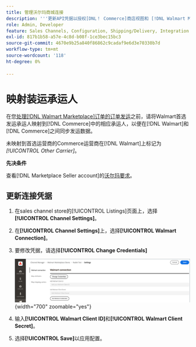 ```yaml
---
title: 管理沃尔玛商城连接
description: '''更新API凭据以授权[DNL！ Commerce]商店视图和 [!DNL Walmart Marketplace]. The connection is required to connect [!DNL Commerce] 产品清单，并同步 [!DNL Commerce] 和沃尔玛之间的库存、价格、订单和运送数据。'
role: Admin, Developer
feature: Sales Channels, Configuration, Shipping/Delivery, Integration
exl-id: 817b1b58-a57e-4c8d-b08f-1ce3bec15bc3
source-git-commit: 4670e9b25a840f86862c9cadaf9e6d3e70330b7d
workflow-type: tm+mt
source-wordcount: '118'
ht-degree: 0%

---
```


# 映射装运承运人

在您[处理[!DNL Walmart Marketplace]订单的订单发运](process-orders.md#ship-an-order)之前，请将Walmart首选发运承运人映射到[!DNL Commerce]中的相应承运人，以便在[!DNL Walmart]和[!DNL Commerce]之间同步发运数据。

未映射到首选运营商的Commerce运营商在[!DNL Walmart]上标记为&#x200B;*[!UICONTROL Other Carrier]*。

**先决条件**

查看[!DNL Marketplace Seller account]的[沃尔玛要求](walmart-requirements.md)。

## 更新连接凭据

1. 在sales channel store的[!UICONTROL Listings]页面上，选择&#x200B;**[!UICONTROL Channel Settings]**。

1. 在&#x200B;**[!UICONTROL Channel Settings]**&#x200B;上，选择&#x200B;**[!UICONTROL Walmart Connection]**。

1. 要修改凭据，请选择&#x200B;**[!UICONTROL Change Credentials]**

   ![更新Walmart API凭据以授权连接](assets/update-connection-credentials.png){width="700" zoomable="yes"}

1. 输入&#x200B;**[!UICONTROL Walmart Client ID]**&#x200B;和&#x200B;**[!UICONTROL Walmart Client Secret]**。

1. 选择&#x200B;**[!UICONTROL Save]**&#x200B;以应用配置。
